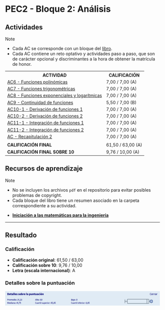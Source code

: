 # PEC2 - Bloque 2: Análisis

## Actividades

>[!NOTE]
>- Cada AC se corresponde con un bloque del [libro](https://campus.uoc.edu/autors/MostraPDFMaterialAction.do?id=273914&hash=44d365d71c2f61ac6cb2d049701a0fb93de2211c41e2dcbaed7291589a05a02a).
>- Cada AC contiene un reto optativo y actividades paso a paso, que son de carácter opcional y discriminantes a la hora de obtener la matrícula de honor.

<table>
	<tr>
		<th>ACTIVIDAD</th>
		<th>CALIFICACIÓN</th>
	</tr>
	<tr>
		<td>
			<a href="https://github.com/HenestrosaDev/uoc-ingenieria-informatica/tree/main/iniciacion_a_las_matematicas_para_la_ingenieria/pec2/ac06">
				AC6 - Funciones polinómicas
			</a>
		</td>
		<td>
			7,00 / 7,00 (A)
		</td>
	</tr>
	<tr>
		<td>
			<a href="https://github.com/HenestrosaDev/uoc-ingenieria-informatica/tree/main/iniciacion_a_las_matematicas_para_la_ingenieria/pec2/ac07">
				AC7 - Funciones trigonométricas
			</a>
		</td>
		<td>
			7,00 / 7,00 (A)
		</td>
	</tr>
	<tr>
		<td>
			<a href="https://github.com/HenestrosaDev/uoc-ingenieria-informatica/tree/main/iniciacion_a_las_matematicas_para_la_ingenieria/pec2/ac08">
				AC8 - Funciones exponenciales y logarítmicas
			</a>
		</td>
		<td>
			7,00 / 7,00 (A)
		</td>
	</tr>
	<tr>
		<td>
			<a href="https://github.com/HenestrosaDev/uoc-ingenieria-informatica/tree/main/iniciacion_a_las_matematicas_para_la_ingenieria/pec2/ac09">
				AC9 - Continuidad de funciones
			</a>
		</td>
		<td>
			5,50 / 7,00 (B)
		</td>
	</tr>
	<tr>
		<td>
			<a href="https://github.com/HenestrosaDev/uoc-ingenieria-informatica/tree/main/iniciacion_a_las_matematicas_para_la_ingenieria/pec2/ac10-1">
				AC10-1 - Derivación de funciones 1
			</a>
		</td>
		<td>
			7,00 / 7,00 (A)
		</td>
	</tr>
	<tr>
		<td>
			<a href="https://github.com/HenestrosaDev/uoc-ingenieria-informatica/tree/main/iniciacion_a_las_matematicas_para_la_ingenieria/pec2/ac10-2">
				AC10-2 - Derivación de funciones 2
			</a>
		</td>
		<td>
			7,00 / 7,00 (A)
		</td>
	</tr>
	<tr>
		<td>
			<a href="https://github.com/HenestrosaDev/uoc-ingenieria-informatica/tree/main/iniciacion_a_las_matematicas_para_la_ingenieria/pec2/ac11-1">
				AC11-1 - Integración de funciones 1
			</a>
		</td>
		<td>
			7,00 / 7,00 (A)
		</td>
	</tr>
	<tr>
		<td>
			<a href="https://github.com/HenestrosaDev/uoc-ingenieria-informatica/tree/main/iniciacion_a_las_matematicas_para_la_ingenieria/pec2/ac11-2">
				AC11-2 - Integración de funciones 2
			</a>
		</td>
		<td>
			7,00 / 7,00 (A)
		</td>
	</tr>
	<tr>
		<td>
			<a href="https://github.com/HenestrosaDev/uoc-ingenieria-informatica/tree/main/iniciacion_a_las_matematicas_para_la_ingenieria/pec2/ac_recapitulacion-2">
				AC - Recapitulación 2
			</a>
		</td>
		<td>
			7,00 / 7,00 (A)
		</td>
	</tr>
	<tr>
		<td colspan="2"></td>
	</tr>
	<tr>
		<td>
			<strong>CALIFICACIÓN FINAL</strong>
		</td>	
		<td>61,50 / 63,00 (A)</td>	
	</tr>
	<tr>
		<td>
			<strong>CALIFICACIÓN FINAL SOBRE 10</strong>
		</td>	
		<td>9,76 / 10,00 (A)</td>	
	</tr>
</table>

## Recursos de aprendizaje

>[!NOTE]
>- No se incluyen los archivos `pdf` en el repositorio para evitar posibles problemas de copyright.
>- Cada bloque del libro tiene un resumen asociado en la carpeta correspondiente a su actividad.
- [**Iniciación a las matemáticas para la ingeniería**](https://campus.uoc.edu/autors/MostraPDFMaterialAction.do?id=273914&hash=44d365d71c2f61ac6cb2d049701a0fb93de2211c41e2dcbaed7291589a05a02a)

---

## Resultado

### Calificación

- **Calificación original**: 61,50 / 63,00
- **Calificación sobre 10**: 9,76 / 10,00
- **Letra (escala internacional)**: A

### Detalles sobre la puntuación

![](detalles_puntuacion.png)